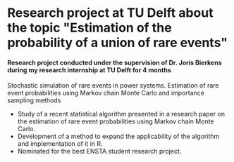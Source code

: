 # Research project at TU Delft about the topic "Estimation of the probability of a union of rare events"

#### Research project conducted under the supervision of Dr. Joris Bierkens during my research internship at TU Delft for 4 months

Stochastic simulation of rare events in power systems. Estimation of rare event probabilities using Markov chain Monte Carlo and importance sampling methods  

- Study of a recent statistical algorithm presented in a research paper on the estimation of rare event probabilities using Markov chain Monte Carlo.
- Development of a method to expand the applicability of the algorithm and implementation of it in R.
- Nominated for the best ENSTA student research project.
